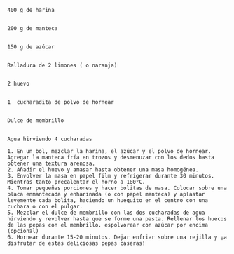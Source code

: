 
 

    400 g de harina
 

    200 g de manteca
 

    150 g de azúcar
 

    Ralladura de 2 limones ( o naranja)
 

    2 huevo
 

    1  cucharadita de polvo de hornear
 

    Dulce de membrillo
 

    Agua hirviendo 4 cucharadas

    1. En un bol, mezclar la harina, el azúcar y el polvo de hornear. Agregar la manteca fría en trozos y desmenuzar con los dedos hasta obtener una textura arenosa.
    2. Añadir el huevo y amasar hasta obtener una masa homogénea.
    3. Envolver la masa en papel film y refrigerar durante 30 minutos. Mientras tanto precalentar el horno a 180°C.
    4. Tomar pequeñas porciones y hacer bolitas de masa. Colocar sobre una placa enmantecada y enharinada (o con papel manteca) y aplastar levemente cada bolita, haciendo un huequito en el centro con una cuchara o con el pulgar. 
    5. Mezclar el dulce de membrillo con las dos cucharadas de agua hirviendo y revolver hasta que se forme una pasta. Rellenar los huecos de las pepas con el membrillo. espolvorear con azúcar por encima (opcional)
    6. Hornear durante 15-20 minutos. Dejar enfriar sobre una rejilla y ¡a disfrutar de estas deliciosas pepas caseras!